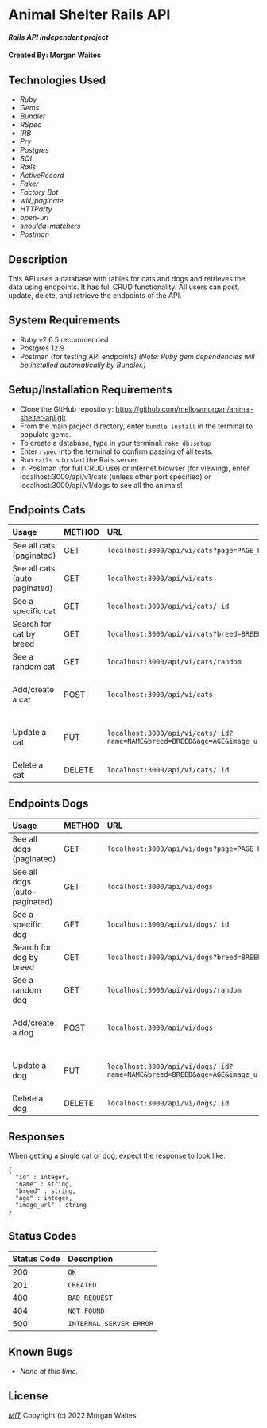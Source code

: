 # Animal Shelter Rails API

#### _Rails API independent project_

#### Created By: Morgan Waites

## Technologies Used

* _Ruby_
* _Gems_
* _Bundler_
* _RSpec_
* _IRB_
* _Pry_
* _Postgres_
* _SQL_
* _Rails_
* _ActiveRecord_
* _Faker_
* _Factory Bot_
* _will_paginate_
* _HTTParty_
* _open-uri_
* _shoulda-matchers_
* _Postman_

## Description

This API uses a database with tables for cats and dogs and retrieves the data using endpoints. It has full CRUD functionality. All users can post, update, delete, and retrieve the endpoints of the API.

## System Requirements

* Ruby v2.6.5 recommended
* Postgres 12.9  
* Postman (for testing API endpoints)
_(Note: Ruby gem dependencies will be installed automatically by Bundler.)_

## Setup/Installation Requirements

* Clone the GitHub repository: https://github.com/mellowmorgan/animal-shelter-api.git 
* From the main project directory, enter `bundle install` in the terminal to populate gems.
* To create a database, type in your terminal: 
      `rake db:setup`
* Enter `rspec` into the terminal to confirm passing of all tests.
* Run `rails s` to start the Rails server.
* In Postman (for full CRUD use) or internet browser (for viewing), enter localhost:3000/api/v1/cats (unless other port specified) or localhost:3000/api/v1/dogs to see all the animals!

## Endpoints Cats

|Usage | METHOD       | URL       | Params |
| :--------|:------------| :---------| :------|
|See all cats (paginated) | GET    | `localhost:3000/api/vi/cats?page=PAGE_NUMBER` | _page_ |
|See all cats (auto-paginated) | GET    | `localhost:3000/api/vi/cats` | |
|See a specific cat | GET    | `localhost:3000/api/vi/cats/:id` | |
|Search for cat by breed | GET    | `localhost:3000/api/vi/cats?breed=BREED&page=1` | _breed, page_ |
|See a random cat | GET    | `localhost:3000/api/vi/cats/random` | |
|Add/create a cat | POST    | `localhost:3000/api/vi/cats` | _name, breed, age, image_url_ |
|Update a cat | PUT    | `localhost:3000/api/vi/cats/:id?name=NAME&breed=BREED&age=AGE&image_url=IMAGE_URL` | _name, breed, age, image_url_ |
|Delete a cat | DELETE    |`localhost:3000/api/vi/cats/:id`| |  

## Endpoints Dogs

|Usage | METHOD       | URL       | Params |
| :--------|:------------| :---------| :------|
|See all dogs (paginated) | GET    | `localhost:3000/api/vi/dogs?page=PAGE_NUMBER` | _page_ |
|See all dogs (auto-paginated) | GET    | `localhost:3000/api/vi/dogs` | |
|See a specific dog | GET    | `localhost:3000/api/vi/dogs/:id` | |
|Search for dog by breed | GET    | `localhost:3000/api/vi/dogs?breed=BREED&page=1` | _breed, page_ |
|See a random dog | GET    | `localhost:3000/api/vi/dogs/random` | |
|Add/create a dog | POST    | `localhost:3000/api/vi/dogs` | _name, breed, age, image_url_ |
|Update a dog | PUT    | `localhost:3000/api/vi/dogs/:id?name=NAME&breed=BREED&age=AGE&image_url=IMAGE_URL` | _name, breed, age, image_url_ |
|Delete a dog | DELETE    |`localhost:3000/api/vi/dogs/:id`| | 


## Responses

When getting a single cat or dog, expect the response to look like:

```
{
  "id" : integer,
  "name" : string,
  "breed" : string,
  "age" : integer,
  "image_url" : string
}
```

## Status Codes

| Status Code | Description |
| :--- | :--- |
| 200 | `OK` |
| 201 | `CREATED` |
| 400 | `BAD REQUEST` |
| 404 | `NOT FOUND` |
| 500 | `INTERNAL SERVER ERROR` |

## Known Bugs

* _None at this time._

## License

_[MIT](https://opensource.org/licenses/MIT)_
Copyright (c) 2022 Morgan Waites